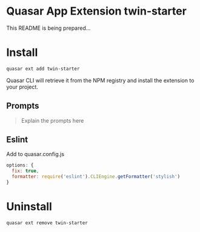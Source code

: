 Quasar App Extension twin-starter
===

This README is being prepared...

# Install
```bash
quasar ext add twin-starter
```
Quasar CLI will retrieve it from the NPM registry and install the extension to your project.

## Prompts

> Explain the prompts here

## Eslint
Add to quasar.config.js

```js
options: {
  fix: true,
  formatter: require('eslint').CLIEngine.getFormatter('stylish')
}
```

# Uninstall
```bash
quasar ext remove twin-starter
```
